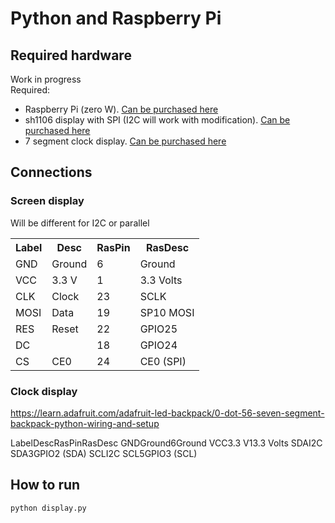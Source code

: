 # Python and Raspberry Pi
## Required hardware
Work in progress <br>
Required:<br>
<ul>
<li>Raspberry Pi (zero W). <a href=https://www.adafruit.com/product/3400>Can be purchased here</a></li>
<li>sh1106 display with SPI (I2C will work with modification). <a href=https://www.amazon.com/gp/product/B01N1LZT8L/>Can be purchased here</a></li>
<li>7 segment clock display. <a href=https://www.adafruit.com/product/3400>Can be purchased here</a></ul>
</ul>

## Connections

### Screen display
Will be different for I2C or parallel
<table>
<tr><th>Label</th><th>Desc</th><th>RasPin</th><th>RasDesc</th></tr>
<tr><td>GND</td><td>Ground</td><td>6</td><td>Ground</td></tr>
<tr><td>VCC</td><td>3.3 V</td><td>1</td><td>3.3 Volts</td></tr>
<tr><td>CLK</td><td>Clock</td><td>23</td><td>SCLK</td></tr>
<tr><td>MOSI</td><td>Data</td><td>19</td><td>SP10 MOSI</td></tr>
<tr><td>RES</td><td>Reset</td><td>22</td><td>GPIO25</td></tr>
<tr><td>DC</td><td></td><td>18</td><td>GPIO24</td></tr>
<tr><td>CS</td><td>CE0</td><td>24</td><td>CE0 (SPI)</td></tr>
</table>

### Clock display
https://learn.adafruit.com/adafruit-led-backpack/0-dot-56-seven-segment-backpack-python-wiring-and-setup
<tr><th>Label</th><th>Desc</th><th>RasPin</th><th>RasDesc</th></tr>
<tr><td>GND</td><td>Ground</td><td>6</td><td>Ground</td></tr>
<tr><td>VCC</td><td>3.3 V</td><td>1</td><td>3.3 Volts</td></tr>
<tr><td>SDA</td><td>I2C SDA</td><td>3</td><td>GPIO2 (SDA)</td></tr>
<tr><td>SCL</td><td>I2C SCL</td><td>5</td><td>GPIO3 (SCL)</td></tr>

## How to run
`python display.py`


